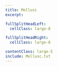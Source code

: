```yaml
---
title: Mollusc
excerpt:

fullSplitHeadLeft:
  cellClass: large-8

fullSplitHeadRight:
  cellClass: large-8

contentClass: large-5
include: Mollusc.txt
---
```

